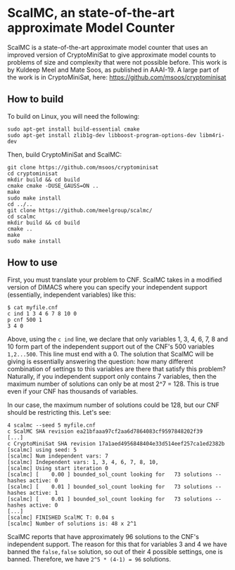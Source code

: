 # ScalMC, an state-of-the-art approximate Model Counter

ScalMC is a state-of-the-art approximate model counter that uses an improved version of CryptoMiniSat to give approximate model counts to problems of size and complexity that were not possible before. This work is by Kuldeep Meel and Mate Soos, as published in AAAI-19. A large part of the work is in CryptoMiniSat, here: https://github.com/msoos/cryptominisat


## How to build
To build on Linux, you will need the following:
```
sudo apt-get install build-essential cmake
sudo apt-get install zlib1g-dev libboost-program-options-dev libm4ri-dev
```

Then, build CryptoMiniSat and ScalMC:
```
git clone https://github.com/msoos/cryptominisat
cd cryptominisat
mkdir build && cd build
cmake cmake -DUSE_GAUSS=ON ..
make
sudo make install
cd ../..
git clone https://github.com/meelgroup/scalmc/
cd scalmc
mkdir build && cd build
cmake ..
make
sudo make install
```

## How to use

First, you must translate your problem to CNF. ScalMC takes in a modified version of DIMACS where you can specify your independent support (essentially, independent variables) like this:

```
$ cat myfile.cnf
c ind 1 3 4 6 7 8 10 0
p cnf 500 1
3 4 0
```
Above, using the `c ind` line, we declare that only variables 1, 3, 4, 6, 7, 8 and 10 form part of the independent support out of the CNF's 500 variables `1,2...500`. This line must end with a 0. The solution that ScalMC will be giving is essentially answering the question: how many different combination of settings to this variables are there that satisfy this problem? Naturally, if you independent support only contains 7 variables, then the maximum number of solutions can only be at most 2^7 = 128. This is true even if your CNF has thousands of variables.

In our case, the maximum number of solutions could be 128, but our CNF should be restricting this. Let's see:

```
4 scalmc --seed 5 myfile.cnf
c ScalMC SHA revision ea21bfaaa97cf2aa6d7864083cf9597848202f39
[...]
c CryptoMiniSat SHA revision 17a1aed4956848404e33d514eef257ca1ed2382b
[scalmc] using seed: 5
[scalmc] Num independent vars: 7
[scalmc] Independent vars: 1, 3, 4, 6, 7, 8, 10, 
[scalmc] Using start iteration 0
[scalmc] [    0.00 ] bounded_sol_count looking for   73 solutions -- hashes active: 0
[scalmc] [    0.01 ] bounded_sol_count looking for   73 solutions -- hashes active: 1
[scalmc] [    0.01 ] bounded_sol_count looking for   73 solutions -- hashes active: 0
[...]
[scalmc] FINISHED ScalMC T: 0.04 s
[scalmc] Number of solutions is: 48 x 2^1
```
ScalMC reports that have approximately 96 solutions to the CNF's independent support. The reason for this that for variables 3 and 4 we have banned the `false,false` solution, so out of their 4 possible settings, one is banned. Therefore, we have `2^5 * (4-1) = 96` solutions.
